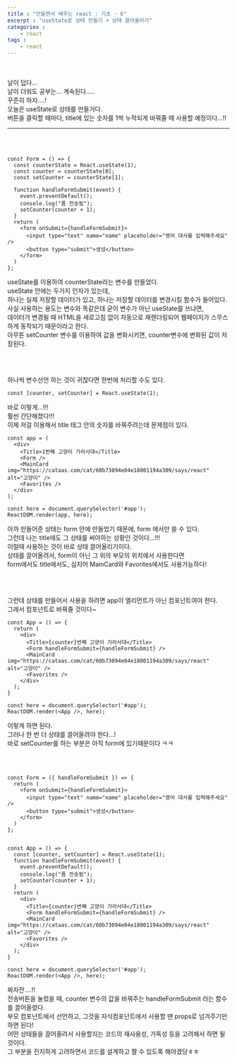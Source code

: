 ```yaml
---
title : "만들면서 배우는 react : 기초 - 6"
excerpt : "useState로 상태 만들기 + 상태 끌어올리기"
categories : 
    - react
tags : 
    - react
---
```



<br><br>
날이 덥다...  
날이 더워도 공부는... 계속된다.....  
꾸준히 하자....!  
오늘은 useState로 상태를 만들거다.  
버튼을 클릭할 때마다, title에 있는 숫자를 1씩 누적되게 바꿔줄 때 사용할 예정이다...!!  

---

<br><br> 
``` 
const Form = () => {
  const counterState = React.useState(1);
  const counter = counterState[0];
  const setCounter = counterState[1]; 

  function handleFormSubmit(event) {
    event.preventDefault();
    console.log("폼 전송됨");
    setCounter(counter + 1);
  }
  return (
    <form onSubmit={handleFormSubmit}>
      <input type="text" name="name" placeholder="영어 대사를 입력해주세요" />
      <button type="submit">생성</button>
    </form>
  )
};
```  

useState를 이용하여 counterState라는 변수를 만들었다.  
useState 안에는 두가지 인자가 있는데,  
하나는 실제 저장할 데이터가 있고, 하나는 저장할 데이터를 변경시킬 함수가 들어있다.  
사실 사용하는 용도는 변수와 똑같은데 굳이 변수가 아닌 useState를 쓰냐면,  
데이터가 변경될 때 HTML을 새로고침 없이 자동으로 재렌더링되어 웹페이지가 스무스하게 동작되기 때문이라고 한다.  
아무튼 setCounter 변수를 이용하여 값을 변화시키면, counter변수에 변화된 값이 저장된다.  



<br><br> 

하나씩 변수선언 하는 것이 귀찮다면 한번에 처리할 수도 있다.     


```
const [counter, setCounter] = React.useState(1);
```  

바로 이렇게...!!!  
훨씬 간단해졌다!!!  
이제 저걸 이용해서 title 태그 안의 숫자를 바꿔주려는데 문제점이 있다.  


```
const app = (
  <div>
    <Title>1번째 고양이 가라사대</Title>
    <Form />
    <MainCard img="https://cataas.com/cat/60b73094e04e18001194a309/says/react" alt="고양이" />
    <Favorites />
  </div>
);

const here = document.querySelector('#app');
ReactDOM.render(app, here);
```  

아까 만들어준 상태는 form 안에 만들었기 때문에, form 에서만 쓸 수 있다.  
그런데 나는 title에도 그 상태를 써야하는 상황인 것이다...!!!  
이럴때 사용하는 것이 바로 상태 끌어올리기이다.  
상태를 끌어올려서, form이 아닌 그 위의 부모의 위치에서 사용한다면  
form에서도 title에서도, 심지어  MainCard와 Favorites에서도 사용가능하다!  



<br><br> 


그런데 상태를 만들어서 사용을 하려면 app이 엘리먼트가 아닌 컴포넌트여야 한다.  
그래서 컴포넌트로 바꿔줄 것이다~   

```
const App = () => {
  return (
    <div>
      <Title>{counter}번째 고양이 가라사대</Title>
      <Form handleFormSubmit={handleFormSubmit} />
      <MainCard img="https://cataas.com/cat/60b73094e04e18001194a309/says/react" alt="고양이" />
      <Favorites />
    </div>
  );
}

const here = document.querySelector('#app');
ReactDOM.render(<App />, here);
```  

이렇게 하면 된다.  
그러나 한 번 더 상태를 끌어올려야 한다...!  
바로 setCounter를 하는 부분은 아직 form에 있기때문이다 ㅋㅋ  

<br><br> 


```
const Form = ({ handleFormSubmit }) => {
  return (
    <form onSubmit={handleFormSubmit}>
      <input type="text" name="name" placeholder="영어 대사를 입력해주세요" />
      <button type="submit">생성</button>
    </form>
  )
};


const App = () => {
  const [counter, setCounter] = React.useState(1);
  function handleFormSubmit(event) {
    event.preventDefault();
    console.log("폼 전송됨");
    setCounter(counter + 1);
  }
  return (
    <div>
      <Title>{counter}번째 고양이 가라사대</Title>
      <Form handleFormSubmit={handleFormSubmit} />
      <MainCard img="https://cataas.com/cat/60b73094e04e18001194a309/says/react" alt="고양이" />
      <Favorites />
    </div>
  );
}

const here = document.querySelector('#app');
ReactDOM.render(<App />, here);
```   

짜자잔....!!  
전송버튼을 눌렀을 때, counter 변수의 값을 바꿔주는 handleFormSubmit 라는 함수를 끌어올렸다.  
부모 컴포넌트에서 선언하고, 그것을 자식컴포넌트에서 사용할 땐 props로 넘겨주기만 하면 된다!  
어떤 상태들을 끌어올려서 사용할지는 코드의 재사용성, 가독성 등을 고려해서 하면 될 것이다.  
그 부분을 진지하게 고려하면서 코드를 설계하고 짤 수 있도록 해야겠당ㅎㅎ  
